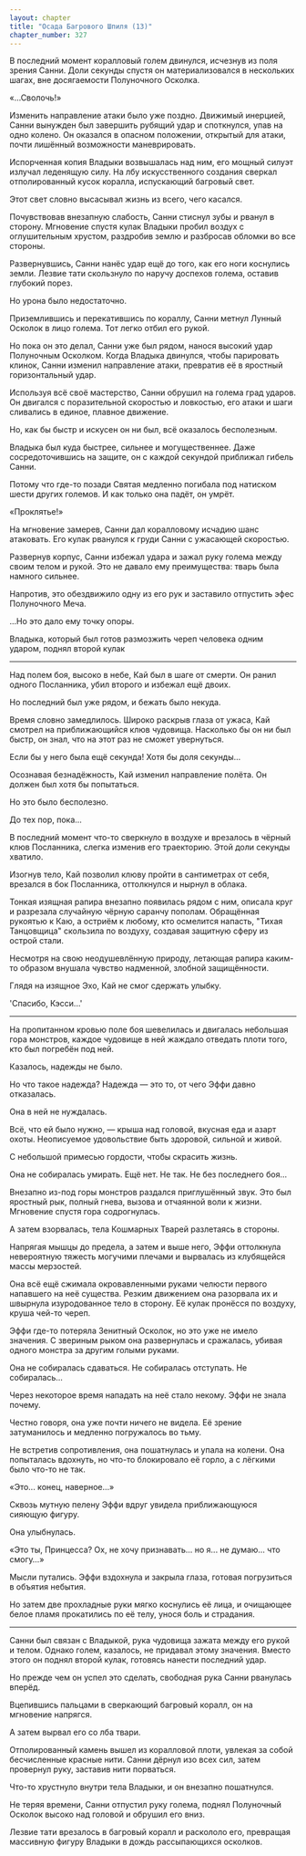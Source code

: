 ```yaml
---
layout: chapter
title: "Осада Багрового Шпиля (13)"
chapter_number: 327
---
```


В последний момент коралловый голем двинулся, исчезнув из поля зрения Санни. Доли секунды спустя он материализовался в нескольких шагах, вне досягаемости Полуночного Осколка.

«...Сволочь!»

Изменить направление атаки было уже поздно. Движимый инерцией, Санни вынужден был завершить рубящий удар и споткнулся, упав на одно колено. Он оказался в опасном положении, открытый для атаки, почти лишённый возможности маневрировать.

Испорченная копия Владыки возвышалась над ним, его мощный силуэт излучал леденящую силу. На лбу искусственного создания сверкал отполированный кусок коралла, испускающий багровый свет.

Этот свет словно высасывал жизнь из всего, чего касался.

Почувствовав внезапную слабость, Санни стиснул зубы и рванул в сторону. Мгновение спустя кулак Владыки пробил воздух с оглушительным хрустом, раздробив землю и разбросав обломки во все стороны.

Развернувшись, Санни нанёс удар ещё до того, как его ноги коснулись земли. Лезвие тати скользнуло по наручу доспехов голема, оставив глубокий порез.

Но урона было недостаточно.

Приземлившись и перекатившись по кораллу, Санни метнул Лунный Осколок в лицо голема. Тот легко отбил его рукой.

Но пока он это делал, Санни уже был рядом, нанося высокий удар Полуночным Осколком. Когда Владыка двинулся, чтобы парировать клинок, Санни изменил направление атаки, превратив её в яростный горизонтальный удар.

Используя всё своё мастерство, Санни обрушил на голема град ударов. Он двигался с поразительной скоростью и ловкостью, его атаки и шаги сливались в единое, плавное движение.

Но, как бы быстр и искусен он ни был, всё оказалось бесполезным.

Владыка был куда быстрее, сильнее и могущественнее. Даже сосредоточившись на защите, он с каждой секундой приближал гибель Санни.

Потому что где-то позади Святая медленно погибала под натиском шести других големов. И как только она падёт, он умрёт.

«Проклятье!»

На мгновение замерев, Санни дал коралловому исчадию шанс атаковать. Его кулак рванулся к груди Санни с ужасающей скоростью.

Развернув корпус, Санни избежал удара и зажал руку голема между своим телом и рукой. Это не давало ему преимущества: тварь была намного сильнее.

Напротив, это обездвижило одну из его рук и заставило отпустить эфес Полуночного Меча.

...Но это дало ему точку опоры.

Владыка, который был готов размозжить череп человека одним ударом, поднял второй кулак

***

Над полем боя, высоко в небе, Кай был в шаге от смерти. Он ранил одного Посланника, убил второго и избежал ещё двоих.

Но последний был уже рядом, и бежать было некуда.

Время словно замедлилось. Широко раскрыв глаза от ужаса, Кай смотрел на приближающийся клюв чудовища. Насколько бы он ни был быстр, он знал, что на этот раз не сможет увернуться.

Если бы у него была ещё секунда! Хотя бы доля секунды...

Осознавая безнадёжность, Кай изменил направление полёта. Он должен был хотя бы попытаться.

Но это было бесполезно.

До тех пор, пока...

В последний момент что-то сверкнуло в воздухе и врезалось в чёрный клюв Посланника, слегка изменив его траекторию. Этой доли секунды хватило.

Изогнув тело, Кай позволил клюву пройти в сантиметрах от себя, врезался в бок Посланника, оттолкнулся и нырнул в облака.

Тонкая изящная рапира внезапно появилась рядом с ним, описала круг и разрезала случайную чёрную саранчу пополам. Обращённая рукоятью к Каю, а остриём к любому, кто осмелится напасть, "Тихая Танцовщица" скользила по воздуху, создавая защитную сферу из острой стали.

Несмотря на свою неодушевлённую природу, летающая рапира каким-то образом внушала чувство надменной, злобной защищённости.

Глядя на изящное Эхо, Кай не смог сдержать улыбку.

'Спасибо, Кэсси...'

***

На пропитанном кровью поле боя шевелилась и двигалась небольшая гора монстров, каждое чудовище в ней жаждало отведать плоти того, кто был погребён под ней.

Казалось, надежды не было.

Но что такое надежда? Надежда — это то, от чего Эффи давно отказалась.

Она в ней не нуждалась.

Всё, что ей было нужно, — крыша над головой, вкусная еда и азарт охоты. Неописуемое удовольствие быть здоровой, сильной и живой.

С небольшой примесью гордости, чтобы скрасить жизнь.

Она не собиралась умирать. Ещё нет. Не так. Не без последнего боя...

Внезапно из-под горы монстров раздался приглушённый звук. Это был яростный рык, полный гнева, вызова и отчаянной воли к жизни. Мгновение спустя гора содрогнулась.

А затем взорвалась, тела Кошмарных Тварей разлетаясь в стороны.

Напрягая мышцы до предела, а затем и выше него, Эффи оттолкнула невероятную тяжесть могучими плечами и вырвалась из клубящейся массы мерзостей.

Она всё ещё сжимала окровавленными руками челюсти первого напавшего на неё существа. Резким движением она разорвала их и швырнула изуродованное тело в сторону. Её кулак пронёсся по воздуху, круша чей-то череп.

Эффи где-то потеряла Зенитный Осколок, но это уже не имело значения. С звериным рыком она развернулась и сражалась, убивая одного монстра за другим голыми руками.

Она не собиралась сдаваться. Не собиралась отступать. Не собиралась...

Через некоторое время нападать на неё стало некому. Эффи не знала почему.

Честно говоря, она уже почти ничего не видела. Её зрение затуманилось и медленно погружалось во тьму.

Не встретив сопротивления, она пошатнулась и упала на колени. Она попыталась вдохнуть, но что-то блокировало её горло, а с лёгкими было что-то не так.

«Это... конец, наверное…»

Сквозь мутную пелену Эффи вдруг увидела приближающуюся сияющую фигуру.

Она улыбнулась.

«Это ты, Принцесса? Ох, не хочу признавать... но я... не думаю... что смогу…»

Мысли путались. Эффи вздохнула и закрыла глаза, готовая погрузиться в объятия небытия.

Но затем две прохладные руки мягко коснулись её лица, и очищающее белое пламя прокатились по её телу, унося боль и страдания.

***

Санни был связан с Владыкой, рука чудовища зажата между его рукой и телом. Однако голем, казалось, не придавал этому значения. Вместо этого он поднял второй кулак, готовясь нанести последний удар.

Но прежде чем он успел это сделать, свободная рука Санни рванулась вперёд.

Вцепившись пальцами в сверкающий багровый коралл, он на мгновение напрягся.

А затем вырвал его со лба твари.

Отполированный камень вышел из коралловой плоти, увлекая за собой бесчисленные красные нити. Санни дёрнул изо всех сил, затем провернул руку, заставив нити порваться.

Что-то хрустнуло внутри тела Владыки, и он внезапно пошатнулся.

Не теряя времени, Санни отпустил руку голема, поднял Полуночный Осколок высоко над головой и обрушил его вниз.

Лезвие тати врезалось в багровый коралл и раскололо его, превращая массивную фигуру Владыки в дождь рассыпающихся осколков.